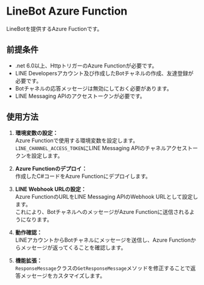 ﻿
# LineBot Azure Function

LineBotを提供するAzure Fuctionです。

## 前提条件
- .net 6.0以上、HttpトリガーのAzure Functionが必要です。
- LINE Developersアカウント及び作成したBotチャネルの作成、友達登録が必要です。
- Botチャネルの応答メッセージは無効にしておく必要があります。
- LINE Messaging APIのアクセストークンが必要です。

## 使用方法

1. **環境変数の設定：**  
    Azure Functionで使用する環境変数を設定します。  
    `LINE_CHANNEL_ACCESS_TOKEN`にLINE Messaging APIのチャネルアクセストークンを設定します。  

2. **Azure Functionのデプロイ：**  
    作成したC#コードをAzure Functionにデプロイします。

3. **LINE Webhook URLの設定：**  
    Azure FunctionのURLをLINE Messaging APIのWebhook URLとして設定します。  
    これにより、BotチャネルへのメッセージがAzure Functionに送信されるようになります。

4. **動作確認：**  
    LINEアカウントからBotチャネルにメッセージを送信し、Azure Functionからメッセージが返ってくることを確認します。

5. **機能拡張：**  
    `ResponseMessage`クラスの`GetResponseMessage`メソッドを修正することで返答メッセージをカスタマイズします。



